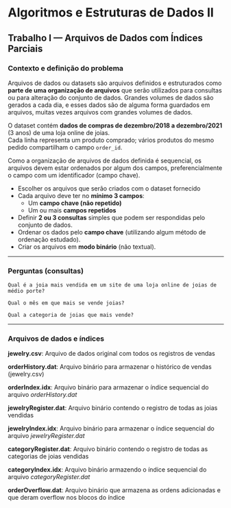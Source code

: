 # Algoritmos e Estruturas de Dados II  
## Trabalho I — Arquivos de Dados com Índices Parciais

### Contexto e definição do problema
Arquivos de dados ou  datasets são arquivos definidos e estruturados como  **parte de uma organização de arquivos** que serão utilizados para consultas ou para alteração do conjunto de dados. Grandes volumes de dados são gerados a cada dia, e esses dados são de alguma forma guardados em arquivos, muitas vezes arquivos com grandes volumes de dados.

O dataset contém **dados de compras de dezembro/2018 a dezembro/2021** (3 anos) de uma loja online de joias.  
Cada linha representa um produto comprado; vários produtos do mesmo pedido compartilham o campo `order_id`.

Como a organização de arquivos de dados definida é sequencial, os arquivos devem estar ordenados por algum dos campos, preferencialmente o campo com um identificador (campo chave).

- Escolher os arquivos que serão criados com o dataset fornecido
- Cada arquivo deve ter no **mínimo 3 campos**:
  - Um **campo chave (não repetido)**  
  - Um ou mais **campos repetidos**
- Definir **2 ou 3 consultas** simples que podem ser respondidas pelo conjunto de dados.  
- Ordenar os dados pelo **campo chave** (utilizando algum método de ordenação estudado).  
- Criar os arquivos em **modo binário** (não textual).

---
### Perguntas (consultas)
    Qual é a joia mais vendida em um site de uma loja online de joias de médio porte?

    Qual o mês em que mais se vende joias?

    Qual a categoria de joias que mais vende?

---
### Arquivos de dados e índices
 **jewelry.csv**: Arquivo de dados original com todos os registros de vendas
 
 **orderHistory.dat**: Arquivo binário para armazenar o histórico de vendas (jewelry.csv)

 **orderIndex.idx**: Arquivo binário para armazenar o índice sequencial do arquivo *orderHistory.dat*

 **jewelryRegister.dat**: Arquivo binário contendo o registro de todas as joias vendidas

 **jewelryIndex.idx**: Arquivo binário para armazenar o índice sequencial do arquivo *jewelryRegister.dat*

 **categoryRegister.dat**: Arquivo binário contendo o registro de todas as categorias de joias vendidas

 **categoryIndex.idx**: Arquivo binário armazendo o índice sequencial do arquivo *categoryRegister.dat*

 **orderOverflow.dat**: Arquivo binário que armazena as ordens adicionadas e que deram overflow nos blocos do índice


